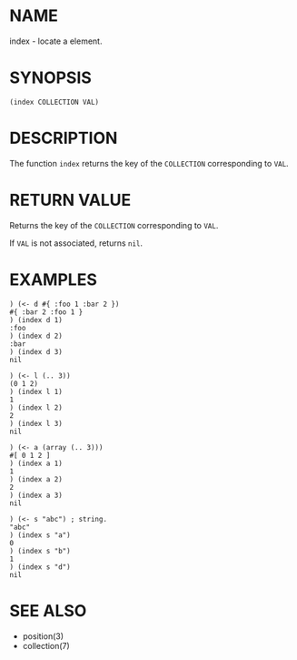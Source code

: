 # NAME
index - locate a element.

# SYNOPSIS

    (index COLLECTION VAL)

# DESCRIPTION
The function `index` returns the key of the `COLLECTION` corresponding to `VAL`.

# RETURN VALUE
Returns the key of the `COLLECTION` corresponding to `VAL`.

If `VAL` is not associated, returns `nil`.

# EXAMPLES

    ) (<- d #{ :foo 1 :bar 2 })
    #{ :bar 2 :foo 1 }
    ) (index d 1)
    :foo
    ) (index d 2)
    :bar
    ) (index d 3)
    nil

    ) (<- l (.. 3))
    (0 1 2)
    ) (index l 1)
    1
    ) (index l 2)
    2
    ) (index l 3)
    nil

    ) (<- a (array (.. 3)))
    #[ 0 1 2 ]
    ) (index a 1)
    1
    ) (index a 2)
    2
    ) (index a 3)
    nil

    ) (<- s "abc") ; string.
    "abc"
    ) (index s "a")
    0
    ) (index s "b")
    1
    ) (index s "d")
    nil

# SEE ALSO
- position(3)
- collection(7)
